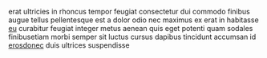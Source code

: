 erat ultricies in rhoncus tempor feugiat consectetur dui commodo finibus augue
tellus pellentesque est a dolor odio nec maximus ex erat in habitasse
[eu](generated_webpages/donec5.md) curabitur feugiat integer metus aenean quis
eget potenti quam sodales finibusetiam morbi semper sit luctus cursus dapibus
tincidunt accumsan id [erosdonec](generated_webpages/urna1.md) duis ultrices
suspendisse
